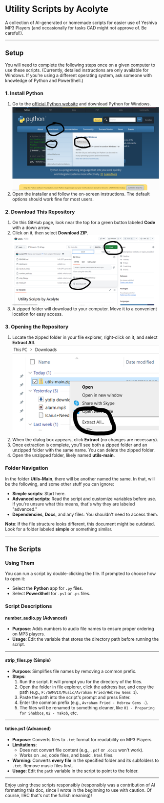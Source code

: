 # Utility Scripts by Acolyte

A collection of AI-generated or homemade scripts for easier use of Yeshiva MP3 Players (and occasionally for tasks CAD might not approve of. Be careful!).

---

## Setup

You will need to complete the following steps once on a given computer to use these scripts. (Currently, detailed instructions are only available for Windows. If you're using a different operating system, ask someone with knowledge of Python and PowerShell.)

### 1. Install Python

1. Go to the [official Python website](https://www.python.org/) and download Python for Windows.
![image showing the button on the python website](docs/images/python-download.png)
2. Open the installer and follow the on-screen instructions. The default options should work fine for most users.

### 2. Download This Repository

1. On this GitHub page, look near the top for a green button labeled **Code** with a down arrow.
2. Click on it, then select **Download ZIP**.
![Image showing downloading the zip](docs/images/download-zip.png)
3. A zipped folder will download to your computer. Move it to a convenient location for easy access.

### 3. Opening the Repository

1. Locate the zipped folder in your file explorer, right-click on it, and select **Extract All**.
![Image showing the 'extract all' option](docs/images/extract1.png)
2. When the dialog box appears, click **Extract** (no changes are necessary).
3. Once extraction is complete, you'll see both a zipped folder and an unzipped folder with the same name. You can delete the zipped folder.
4. Open the unzipped folder, likely named **utils-main**.

### Folder Navigation

In the folder **Utils-Main**, there will be another named the same. In that, will be the following, and some other stuff you can ignore:

- **Simple scripts**: Start here.
- **Advanced scripts**: Read the script and customize variables before use. If you're unsure what this means, that's why they are labeled "advanced."
- **Dependencies**, **Docs**, and any files: You shouldn't need to access them.

**Note**: If the file structure looks different, this document might be outdated. Look for a folder labeled **simple** or something similar.

---

## The Scripts

### Using Them

You can run a script by double-clicking the file. If prompted to choose how to open it:
- Select the **Python** app for `.py` files.
- Select **PowerShell** for `.ps1` or `.ps` files.

### Script Descriptions

#### **number_audio.py** (Advanced)

- **Purpose**: Adds numbers to audio file names to ensure proper ordering on MP3 players.
- **Usage**: Edit the variable that stores the directory path before running the script.

---

#### **strip_files.py** (Simple)

- **Purpose**: Simplifies file names by removing a common prefix.
- **Steps**:
  1. Run the script. It will prompt you for the directory of the files.
  2. Open the folder in file explorer, click the address bar, and copy the path (e.g., `F:/SAMVIX/Music/Avraham Fried/Hebrew Gems 1`).
  3. Paste the path into the script's prompt and press Enter.
  4. Enter the common prefix (e.g., `Avraham Fried - Hebrew Gems -`).
  5. The files will be renamed to something cleaner, like `01 - Preparing for Shabbos`, `02 - Yakob`, etc.

---

#### **txtise.ps1** (Advanced)

- **Purpose**: Converts files to `.txt` format for readability on MP3 Players.
- **Limitations**: 
  - Does not convert file content (e.g., `.pdf` or `.docx` won't work).
  - Works on `.md`, code files, and basic `.html` files.
- **Warning**: Converts **every file** in the specified folder and its subfolders to `.txt`. Remove music files first.
- **Usage**: Edit the `path` variable in the script to point to the folder.

---

Enjoy using these scripts responsibly (responsibly was a contribution of AI formatting this doc, since I wrote in the beginning to use with caution. Of course, IIRC that's not the fullish meaning)!
